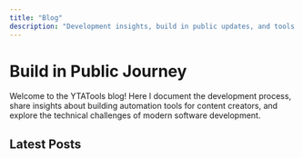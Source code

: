 ```yaml
---
title: "Blog"
description: "Development insights, build in public updates, and tools for creators"
---
```


# Build in Public Journey

Welcome to the YTATools blog! Here I document the development process, share insights about building automation tools for content creators, and explore the technical challenges of modern software development.

## Latest Posts
